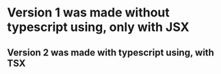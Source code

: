 # Version 1 was made without typescript using, only with JSX


## Version 2 was made with typescript using, with TSX
